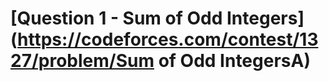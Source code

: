 # [Question 1 - Sum of Odd Integers](https://codeforces.com/contest/1327/problem/Sum of Odd IntegersA)
